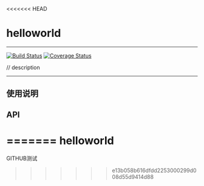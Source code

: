 <<<<<<< HEAD
# helloworld

---

[![Build Status](https://secure.travis-ci.org/aralejs/helloworld.png)](https://travis-ci.org/trs4/helloworld)
[![Coverage Status](https://coveralls.io/repos/aralejs/helloworld/badge.png?branch=master)](https://coveralls.io/r/trs4/helloworld)


// description

---

## 使用说明


## API
=======
helloworld
==========

GITHUB测试
>>>>>>> e13b058b616dfdd2253000299d008d55d9414d88

